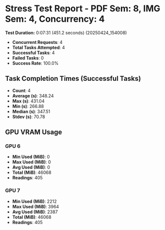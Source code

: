 # Stress Test Report - PDF Sem: 8, IMG Sem: 4, Concurrency: 4

**Test Duration:** 0:07:31 (451.2 seconds) (20250424_154008)

- **Concurrent Requests**: 4
- **Total Tasks Attempted**: 4
- **Successful Tasks**: 4
- **Failed Tasks**: 0
- **Success Rate**: 100.0%

## Task Completion Times (Successful Tasks)

- **Count**: 4
- **Average (s)**: 348.24
- **Max (s)**: 431.04
- **Min (s)**: 266.88
- **Median (s)**: 347.51
- **Stdev (s)**: 70.78

## GPU VRAM Usage

### GPU 6

- **Min Used (MiB)**: 0
- **Max Used (MiB)**: 0
- **Avg Used (MiB)**: 0
- **Total (MiB)**: 46068
- **Readings**: 405

### GPU 7

- **Min Used (MiB)**: 2212
- **Max Used (MiB)**: 3964
- **Avg Used (MiB)**: 2387
- **Total (MiB)**: 46068
- **Readings**: 405



